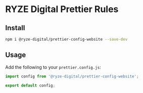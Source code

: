 # RYZE Digital Prettier Rules

## Install

```bash
npm i @ryze-digital/prettier-config-website --save-dev
```

## Usage

Add the following to your `prettier.config.js`:

```js
import config from '@ryze-digital/prettier-config-website';

export default config;
```
